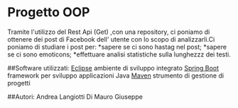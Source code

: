 # Progetto OOP
Tramite l'utilizzo del Rest Api (Get) ,con una repository, ci poniamo di ottenere dei post di Facebook dell' utente con lo scopo di analizzarli.Ci poniamo di studiare 
i post per:
*sapere se ci sono hastag nel post;
*sapere se ci sono emoticons;
*effettuare analisi statistiche sulla lunghezzz dei testi.

##Software utilizzati:
[Eclipse](https://www.eclipse.org/downloads/packages/release/mars/r/eclipse-ide-java-ee-developers) ambiente di sviluppo integrato
[Spring Boot](https://spring.io/guides/gs/spring-boot/)  framework per sviluppo applicazioni Java
[Maven](https://maven.apache.org/) strumento di gestione di progetti

##Autori:
Andrea Langiotti
Di Mauro Giuseppe

